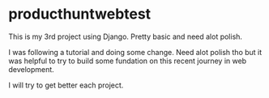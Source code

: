 # producthuntwebtest
This is my 3rd project using Django. Pretty basic and need alot polish. 

I was following a tutorial and doing some change. Need alot polish tho but it was helpful to try to build some fundation on this recent journey in
web development.

I will try to get better each project. 

